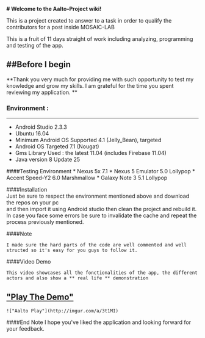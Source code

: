 **# Welcome to the Aalto-Project wiki!**

This is a project created to answer to a task in order to qualify the contributors for a post inside MOSAIC-LAB  

This is a fruit of 11 days straight of work including analyzing, programming and testing of the app.

##Before I begin  
----------

**Thank you very much for providing me with such opportunity to test my knowledge and grow my skills. I am grateful for the time you spent reviewing my application. **  
  
  
    
### Environment :
----------


* Android Studio 2.3.3
* Ubuntu 16.04  
* Minimum Android OS Supported 4.1 (Jelly_Bean), targeted 
* Android OS Targeted 7.1 (Nougat)
* Gms Library Used : the latest 11.04 (includes Firebase 11.04)
* Java version 8 Update 25

####Testing Environment 
	* Nexus 5x 7.1
    * Nexus 5 Emulator 5.0 Lollypop
    * Accent Speed-Y2 6.0 Marshmallow
    * Galaxy Note 3 5.1 Lollypop
    
####Installation  
	Just be sure to respect the environment mentioned above and download the repos on your pc   
    and then import it using Android studio then clean the project and rebuild it.  
    In case you face some errors be sure to invalidate the cache and repeat the process previously mentioned.  
    
####Note

    I made sure the hard parts of the code are well commented and well structed so it's easy for you guys to follow it. 

####Video Demo  


	This video showcases all the fonctionalities of the app, the different actors and also show a ** real life ** demonstration



["Play The Demo"](youtube.com)
------------------------------
    !["Aalto Play"](http://imgur.com/a/3t1MI) 
    
####End Note
    I hope you've liked the application and looking forward for your feedback. 


    
	




 

